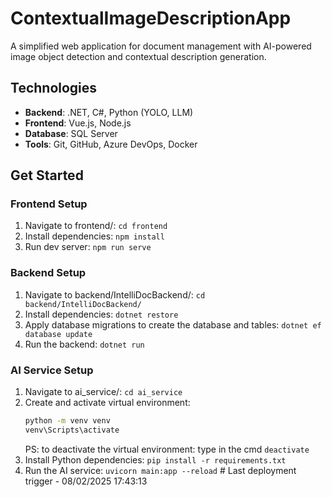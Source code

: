 # ContextualImageDescriptionApp
A simplified web application for document management with AI-powered image object detection and contextual description generation.

## Technologies
- **Backend**: .NET, C#, Python (YOLO, LLM)
- **Frontend**: Vue.js, Node.js
- **Database**: SQL Server
- **Tools**: Git, GitHub, Azure DevOps, Docker

## Get Started
### Frontend Setup
1. Navigate to frontend/: `cd frontend`
2. Install dependencies: `npm install`
3. Run dev server: `npm run serve`

### Backend Setup
1. Navigate to backend/IntelliDocBackend/: `cd backend/IntelliDocBackend/`
2. Install dependencies: `dotnet restore`
3. Apply database migrations to create the database and tables: `dotnet ef database update`
4. Run the backend: `dotnet run`

### AI Service Setup
1. Navigate to ai_service/: `cd ai_service`
2. Create and activate virtual environment:
   ```bash
   python -m venv venv
   venv\Scripts\activate
   ```
   PS: to deactivate the virtual environment: type in the cmd `deactivate`
3. Install Python dependencies: `pip install -r requirements.txt`
4. Run the AI service: `uvicorn main:app --reload`
#   L a s t   d e p l o y m e n t   t r i g g e r   -   0 8 / 0 2 / 2 0 2 5   1 7 : 4 3 : 1 3  
 
